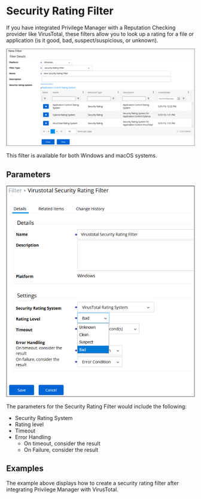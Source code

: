 [title]: # (Security Ratings)
[tags]: # (filter types)
[priority]: # (2)
# Security Rating Filter

If you have integrated Privilege Manager with a Reputation Checking provider like VirusTotal, these filters allow you to look up a rating for a file or application (is it good, bad, suspect/suspicious, or unknown).

![Security ratings filter](images/security-ratings-1.png)

This filter is available for both Windows and macOS systems.

## Parameters

![Security ratings filter](images/security-ratings-2.png)

The parameters for the Security Rating Filter would include the following:

* Security Rating System  
* Rating level
* Timeout
* Error Handling
  * On timeout, consider the result
  * On Failure, consider the result

## Examples

The example above displays how to create a security rating filter after integrating Privilege Manager with VirusTotal.
